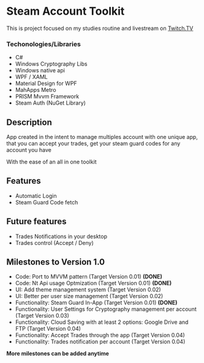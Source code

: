 # Steam Account Toolkit
This is project focused on my studies routine and livestream on [Twitch.TV](http://twitch.darknessxk.com)

### Techonologies/Libraries
* C#
* Windows Cryptography Libs
* Windows native api
* WPF / XAML
* Material Design for WPF
* MahApps Metro
* PRISM Mvvm Framework
* Steam Auth (NuGet Library)

## Description
App created in the intent to manage multiples account with one unique app, that you can accept your trades, get your steam guard codes for any account you have

With the ease of an all in one toolkit

## Features
* Automatic Login
* Steam Guard Code fetch

## Future features
* Trades Notifications in your desktop
* Trades control (Accept / Deny)

## Milestones to Version 1.0
* Code: Port to MVVM pattern (Target Version 0.01) **(DONE)**
* Code: Nt Api usage Optmization (Target Version 0.01) **(DONE)**
* UI: Add theme management system (Target Version 0.02)
* UI: Better per user size management (Target Version 0.02)
* Functionality: Steam Guard In-App (Target Version 0.01) **(DONE)**
* Functionality: User Settings for Cryptography management per account  (Target Version 0.03)
* Functionality: Cloud Saving with at least 2 options: Google Drive and FTP (Target Version 0.04)
* Functionality: Accept Trades through the app (Target Version 0.04)
* Functionality: Trades notification per account (Target Version 0.04)

**More milestones can be added anytime**